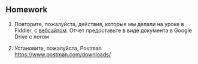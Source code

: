 ## Homework

1. Повторите, пожалуйста, действия, которые мы делали на уроке в Fiddler, с [вебсайтом](https://telranedu.web.app/home). Отчет предоставьте в виде документа в Google Drive с логом

2. Установите, пожалуйста, Postman https://www.postman.com/downloads/
